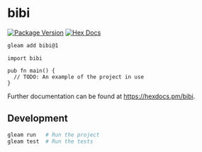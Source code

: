 # bibi

[![Package Version](https://img.shields.io/hexpm/v/bibi)](https://hex.pm/packages/bibi)
[![Hex Docs](https://img.shields.io/badge/hex-docs-ffaff3)](https://hexdocs.pm/bibi/)

```sh
gleam add bibi@1
```
```gleam
import bibi

pub fn main() {
  // TODO: An example of the project in use
}
```

Further documentation can be found at <https://hexdocs.pm/bibi>.

## Development

```sh
gleam run   # Run the project
gleam test  # Run the tests
```
